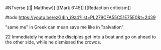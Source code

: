 #NTverse 
[[📜 Matthew]]
[[Mark 6'45]]
[[Redaction criticism]]

#todo
https://youtu.be/ezG4in_i9z4?list=PL279CFA55C51E75E0&t=2439

"same me" in Greek can mean save me like in "salvation"

22 Immediately he made the disciples get into a boat and go on ahead to the other side, while he dismissed the crowds.